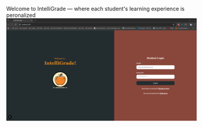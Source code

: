 Welcome to IntelliGrade — where each student's learning experience is peronalized
![img.png](public/img.png)